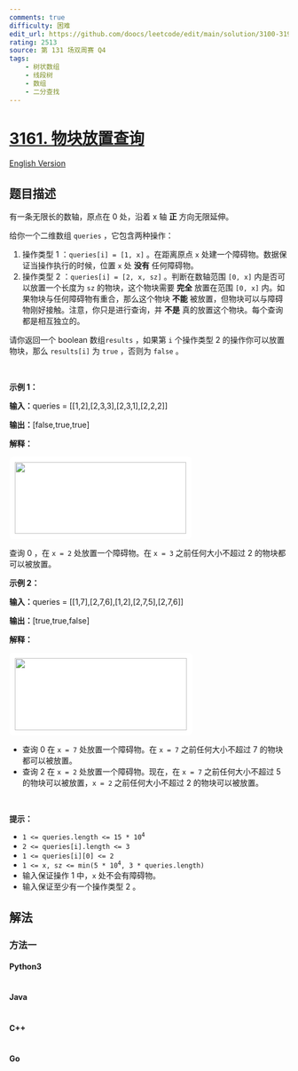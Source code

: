 ```yaml
---
comments: true
difficulty: 困难
edit_url: https://github.com/doocs/leetcode/edit/main/solution/3100-3199/3161.Block%20Placement%20Queries/README.md
rating: 2513
source: 第 131 场双周赛 Q4
tags:
    - 树状数组
    - 线段树
    - 数组
    - 二分查找
---
```


<!-- problem:start -->

# [3161. 物块放置查询](https://leetcode.cn/problems/block-placement-queries)

[English Version](/solution/3100-3199/3161.Block%20Placement%20Queries/README_EN.md)

## 题目描述

<!-- description:start -->

<p>有一条无限长的数轴，原点在 0 处，沿着 x 轴 <strong>正</strong>&nbsp;方向无限延伸。</p>

<p>给你一个二维数组&nbsp;<code>queries</code>&nbsp;，它包含两种操作：</p>

<ol>
	<li>操作类型 1 ：<code>queries[i] = [1, x]</code>&nbsp;。在距离原点 <code>x</code>&nbsp;处建一个障碍物。数据保证当操作执行的时候，位置 <code>x</code>&nbsp;处 <strong>没有</strong>&nbsp;任何障碍物。</li>
	<li>操作类型 2 ：<code>queries[i] = [2, x, sz]</code>&nbsp;。判断在数轴范围&nbsp;<code>[0, x]</code>&nbsp;内是否可以放置一个长度为&nbsp;<code>sz</code>&nbsp;的物块，这个物块需要&nbsp;<strong>完全</strong>&nbsp;放置在范围&nbsp;<code>[0, x]</code>&nbsp;内。如果物块与任何障碍物有重合，那么这个物块&nbsp;<strong>不能</strong>&nbsp;被放置，但物块可以与障碍物刚好接触。注意，你只是进行查询，并&nbsp;<strong>不是</strong>&nbsp;真的放置这个物块。每个查询都是相互独立的。</li>
</ol>

<p>请你返回一个 boolean 数组<code>results</code>&nbsp;，如果第&nbsp;<code>i</code> 个操作类型 2 的操作你可以放置物块，那么&nbsp;<code>results[i]</code>&nbsp;为&nbsp;<code>true</code>&nbsp;，否则为 <code>false</code>&nbsp;。</p>

<p>&nbsp;</p>

<p><strong class="example">示例 1：</strong></p>

<div class="example-block">
<p><span class="example-io"><b>输入：</b>queries = [[1,2],[2,3,3],[2,3,1],[2,2,2]]</span></p>

<p><span class="example-io"><b>输出：</b>[false,true,true]</span></p>

<p><strong>解释：</strong></p>

<p><strong><img alt="" src="https://fastly.jsdelivr.net/gh/doocs/leetcode@main/solution/3100-3199/3161.Block%20Placement%20Queries/images/example0block.png" style="padding: 10px; background: rgb(255, 255, 255); border-radius: 0.5rem; width: 309px; height: 129px;" /></strong></p>

<p>查询 0 ，在&nbsp;<code>x = 2</code>&nbsp;处放置一个障碍物。在&nbsp;<code>x = 3</code>&nbsp;之前任何大小不超过 2 的物块都可以被放置。</p>
</div>

<p><strong class="example">示例 2：</strong></p>

<div class="example-block">
<p><span class="example-io"><b>输入：</b>queries = </span>[[1,7],[2,7,6],[1,2],[2,7,5],[2,7,6]]<!-- notionvc: 4a471445-5af1-4d72-b11b-94d351a2c8e9 --></p>

<p><b>输出：</b>[true,true,false]</p>

<p><strong>解释：</strong></p>

<p><strong><img alt="" src="https://fastly.jsdelivr.net/gh/doocs/leetcode@main/solution/3100-3199/3161.Block%20Placement%20Queries/images/example1block.png" style="padding: 10px; background: rgb(255, 255, 255); border-radius: 0.5rem; width: 310px; height: 130px;" /></strong></p>

<ul>
	<li>查询 0 在&nbsp;<code>x = 7</code>&nbsp;处放置一个障碍物。在&nbsp;<code>x = 7</code>&nbsp;之前任何大小不超过 7 的物块都可以被放置。</li>
	<li>查询 2 在&nbsp;<code>x = 2</code>&nbsp;处放置一个障碍物。现在，在&nbsp;<code>x = 7</code>&nbsp;之前任何大小不超过 5 的物块可以被放置，<code>x = 2</code>&nbsp;之前任何大小不超过 2 的物块可以被放置。</li>
</ul>
</div>

<p>&nbsp;</p>

<p><strong>提示：</strong></p>

<ul>
	<li><code>1 &lt;= queries.length &lt;= 15 * 10<sup>4</sup></code></li>
	<li><code>2 &lt;= queries[i].length &lt;= 3</code></li>
	<li><code>1 &lt;= queries[i][0] &lt;= 2</code></li>
	<li><code>1 &lt;= x, sz &lt;= min(5 * 10<sup>4</sup>, 3 * queries.length)</code></li>
	<li>输入保证操作 1 中，<code>x</code>&nbsp;处不会有障碍物。</li>
	<li>输入保证至少有一个操作类型 2 。</li>
</ul>

<!-- description:end -->

## 解法

<!-- solution:start -->

### 方法一

<!-- tabs:start -->

#### Python3

```python

```

#### Java

```java

```

#### C++

```cpp

```

#### Go

```go

```

<!-- tabs:end -->

<!-- solution:end -->

<!-- problem:end -->
